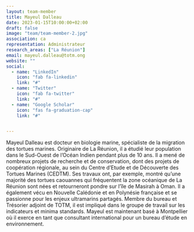 ```yaml
---
layout: team-member
title: Mayeul Dalleau
date: 2023-01-15T10:00:00+02:00
draft: false
image: "team/team-member-2.jpg"
association: ca
representation: Administrateur
research_areas: ["La Réunion"]
email: mayeul.dalleau@totm.ong
website: ""
social:
  - name: "LinkedIn"
    icon: "fab fa-linkedin"
    link: "#"
  - name: "Twitter"
    icon: "fab fa-twitter"
    link: "#"
  - name: "Google Scholar"
    icon: "fas fa-graduation-cap"
    link: "#"


---
```


Mayeul Dalleau est docteur en biologie marine, spécialiste de la migration des tortues marines. Originaire de La Réunion, il a étudié leur population dans le Sud-Ouest de l’Océan Indien pendant plus de 10 ans. Il a mené de nombreux projets de recherche et de conservation, dont des projets de coopération régionale, au sein du Centre d’Etude et de Découverte des Tortues Marines (CEDTM). Ses travaux ont, par exemple, montré qu’une majorité des tortues caouannes qui fréquentent la zone océanique de La Réunion sont nées et retourneront pondre sur l’île de Masirah à Oman. Il a également vécu en Nouvelle Calédonie et en Polynésie française et se passionne pour les enjeux ultramarins partagés. Membre du bureau et Trésorier adjoint de TOTM, il est impliqué dans le groupe de travail sur les indicateurs et minima standards. Mayeul est maintenant basé à Montpellier où il exerce en tant que consultant international pour un bureau d’étude en environnement.
